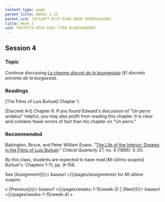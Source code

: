 ```yaml
---
content_type: page
parent_title: Weeks 1-15
parent_uid: 7dcfa077-073f-b180-d8db-58360a32eb03
title: Week 3
uid: 76e75ff4-07e5-638c-7768-9c4d26a80565
---
```


Session 4
---------

### Topic

Continue discussing [_Le charme discret de la bourgeoisie_](http://www.imdb.com/title/tt0068361/?ref_=nv_sr_1) (_El discreto encanto de la burguesía_).

### Readings

\[The Films of Luis Buñuel\] Chapter 1.

\[Discreet Art\] Chapter 9. If you found Edward's discussion of "Un perro andaluz" helpful, you may also profit from reading this chapter. It is clear and contains fewer errors of fact than his chapter on "Un perro."

### Recommended

Babington, Bruce, and Peter William Evans. "[The Life of the Interior: Dreams in the Films of Luis Buñuel](http://onlinelibrary.wiley.com/doi/10.1111/j.1467-8705.1985.tb00810.x/abstract)." _Critical Quarterly_ 27, no. 4 (1985): 5–20.

By this class, students are expected to have read \[Mi último suspiro\] Buñuel's. Chapters 1–11, pp. 9–156.

See [Assignment]({{< baseurl >}}/pages/assignments) for _Mi último suspiro_.

« [Previous]({{< baseurl >}}/pages/weeks-1-15/week-2) | [Next]({{< baseurl >}}/pages/weeks-1-15/week-4) »